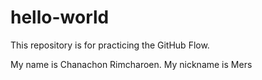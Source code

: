 # hello-world
This repository is for practicing the GitHub Flow.

My name is Chanachon Rimcharoen. My nickname is Mers
